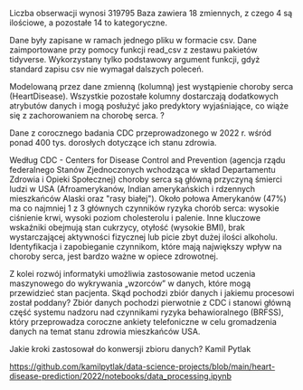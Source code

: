 Liczba obserwacji wynosi 319795 
Baza zawiera 18 zmiennych, z czego 4 są ilościowe, a pozostałe 14 to kategoryczne.

Dane były zapisane w ramach jednego pliku w formacie csv. Dane zaimportowane przy pomocy funkcji read_csv z zestawu pakietów tidyverse. Wykorzystany tylko podstawowy argument funkcji, gdyż standard zapisu csv nie wymagał dalszych poleceń.

Modelowaną przez dane zmienną (kolumną) jest wystąpienie choroby serca (HeartDisease). Wszystkie pozostałe kolumny dostarczają dodatkowych atrybutów danych i mogą posłużyć jako predyktory wyjaśniające, co wiąże się z zachorowaniem na chorobę serca. ?

Dane z corocznego badania CDC przeprowadzonego w 2022 r. wśród ponad 400 tys. dorosłych dotyczące ich stanu zdrowia.

Według CDC - Centers for Disease Control and Prevention (agencja rządu federalnego Stanów Zjednoczonych wchodząca w skład Departamentu Zdrowia i Opieki Społecznej) choroby serca są główną przyczyną śmierci ludzi w USA (Afroamerykanów, Indian amerykańskich i rdzennych mieszkańców Alaski oraz "rasy białej"). Około połowa Amerykanów (47%) ma co najmniej 1 z 3 głównych czynników ryzyka chorób serca: wysokie ciśnienie krwi, wysoki poziom cholesterolu i palenie. Inne kluczowe wskaźniki obejmują stan cukrzycy, otyłość (wysokie BMI), brak wystarczającej aktywności fizycznej lub picie zbyt dużej ilości alkoholu. Identyfikacja i zapobieganie czynnikom, które mają największy wpływ na choroby serca, jest bardzo ważne w opiece zdrowotnej. 

Z kolei rozwój informatyki umożliwia zastosowanie metod uczenia maszynowego do wykrywania „wzorców” w danych, które mogą przewidzieć stan pacjenta. 
Skąd pochodzi zbiór danych i jakiemu procesowi został poddany? 
Zbiór danych pochodzi pierwotnie z CDC i stanowi główną część systemu nadzoru nad czynnikami ryzyka behawioralnego (BRFSS), który przeprowadza coroczne ankiety telefoniczne w celu gromadzenia danych na temat stanu zdrowia mieszkańców USA. 

Jakie kroki zastosował do konwersji zbioru danych? Kamil Pytlak

https://github.com/kamilpytlak/data-science-projects/blob/main/heart-disease-prediction/2022/notebooks/data_processing.ipynb

